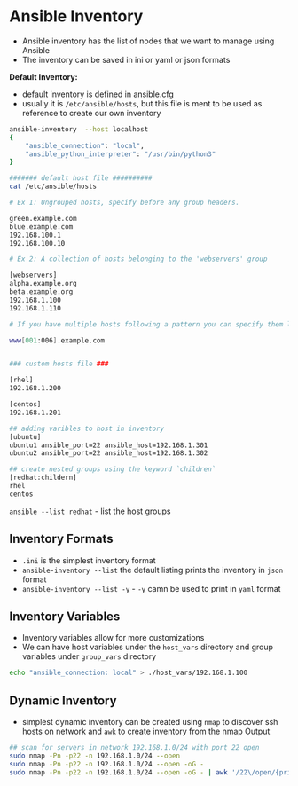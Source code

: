 # Ansible Inventory

- Ansible inventory has the list of nodes that we want to manage using Ansible
- The inventory can be saved in ini or yaml or json formats

**Default Inventory:**

- default inventory is defined in ansible.cfg
- usually it is `/etc/ansible/hosts`, but this file is ment to be used as reference to create our own inventory

```bash
ansible-inventory  --host localhost
{
    "ansible_connection": "local",
    "ansible_python_interpreter": "/usr/bin/python3"
}

####### default host file ##########
cat /etc/ansible/hosts

# Ex 1: Ungrouped hosts, specify before any group headers.

green.example.com
blue.example.com
192.168.100.1
192.168.100.10

# Ex 2: A collection of hosts belonging to the 'webservers' group

[webservers]
alpha.example.org
beta.example.org
192.168.1.100
192.168.1.110

# If you have multiple hosts following a pattern you can specify them like this:

www[001:006].example.com


### custom hosts file ###

[rhel]
192.168.1.200

[centos]
192.168.1.201

## adding varibles to host in inventory
[ubuntu]
ubuntu1 ansible_port=22 ansible_host=192.168.1.301 
ubuntu2 ansible_port=22 ansible_host=192.168.1.302

## create nested groups using the keyword `children`
[redhat:childern]
rhel
centos

```

`ansible --list redhat` - list the host groups

## Inventory Formats

- `.ini` is the simplest inventory format
- `ansible-inventory --list` the default listing prints the inventory in `json` format
- `ansible-inventory --list -y`  - `-y` camn be used to print in `yaml` format

## Inventory Variables

- Inventory variables allow for more customizations
- We can have host variables under the `host_vars` directory and group variables under `group_vars` directory

```bash
echo "ansible_connection: local" > ./host_vars/192.168.1.100
```

## Dynamic Inventory

- simplest dynamic inventory can be created using `nmap` to discover ssh hosts on network and `awk` to create inventory from the nmap Output

```bash
## scan for servers in network 192.168.1.0/24 with port 22 open
sudo nmap -Pn -p22 -n 192.168.1.0/24 --open 
sudo nmap -Pn -p22 -n 192.168.1.0/24 --open -oG -
sudo nmap -Pn -p22 -n 192.168.1.0/24 --open -oG - | awk '/22\/open/{print $2}'

```
